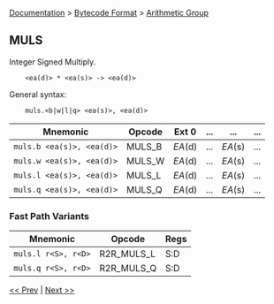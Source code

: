 [Documentation](../../README.md) > [Bytecode Format](../README.md) > [Arithmetic Group](../InstructionsArithmetic.md)

## MULS

Integer Signed Multiply.

        <ea(d)> * <ea(s)> -> <ea(d)>

General syntax:

        muls.<b|w|l|q> <ea(s)>, <ea(d)>

| Mnemonic | Opcode | Ext 0 | ... | ... | ... |
| - | - | - | - | - | - |
| `muls.b <ea(s)>, <ea(d)>` | MULS_B | *EA*(d) | ... | *EA*(s) | ... |
| `muls.w <ea(s)>, <ea(d)>` | MULS_W | *EA*(d) | ... | *EA*(s) | ... |
| `muls.l <ea(s)>, <ea(d)>` | MULS_L | *EA*(d) | ... | *EA*(s) | ... |
| `muls.q <ea(s)>, <ea(d)>` | MULS_Q | *EA*(d) | ... | *EA*(s) | ... |

### Fast Path Variants

| Mnemonic | Opcode | Regs |
| - | - | - |
| `muls.l r<S>, r<D>` | R2R_MULS_L | S:D |
| `muls.q r<S>, r<D>` | R2R_MULS_Q | S:D |

[<< Prev](./a_08.md) | [Next >>](./a_10.md)
